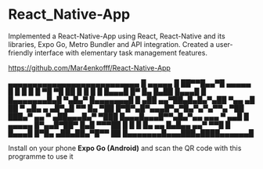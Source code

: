 # React_Native-App

Implemented a React-Native-App using React, React-Native and its libraries, Expo Go, Metro Bundler and API integration. Created a user-friendly interface with elementary task management features.


https://github.com/Mar4enkofff/React-Native-App

▄▄▄▄▄▄▄▄▄▄▄▄▄▄▄▄▄▄▄▄▄▄▄▄▄▄▄
█ ▄▄▄▄▄ █ ██▀▀█▄▄▀█ ▄▄▄▄▄ █
█ █   █ █  ▀█ ▀█ ██ █   █ █
█ █▄▄▄█ █▀  █▄ █▄██ █▄▄▄█ █
█▄▄▄▄▄▄▄█▄█ ▀▄█▄▀ █▄▄▄▄▄▄▄█
█ ▄██ ▄▄▀██▄█▄█▄▀▄██ ▀▄▄ ▄█
██ ▀ ▄█▄ ▄ ▄█▀▄█ ▀▀ █▄  ▀██
█▀█▀▄█▀▄▄▄█▀▄▀█▄▀▄▀▄▀▀▄ ▀██
███▄▀  ▄▄  ▀ ▄██▄▄▄█▄▀ ▀███
█▄▄▄█▄▄▄█▀▀▄█▄▀▄▄ ▄▄▄ ▀ ▄▄█
█ ▄▄▄▄▄ █▀▄▄█▀██▀ █▄█ ▀▀▀██
█ █   █ █▄ ▄▄ █▄█▄▄ ▄▄▀ ▀▀█
█ █▄▄▄█ █▀█▄ ▄██▄██▄▀█▀▀ ██
█▄▄▄▄▄▄▄█▄▄▄███▄████▄▄▄▄▄▄█

Install on your phone **Expo Go (Android)** and scan the QR code with this programme to use it
